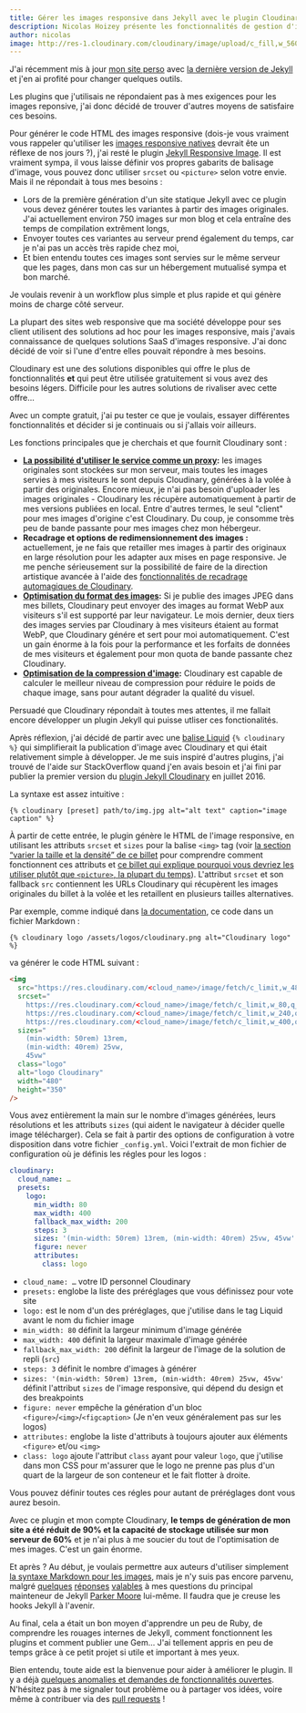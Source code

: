 ```yaml
---
title: Gérer les images responsive dans Jekyll avec le plugin Cloudinary
description: Nicolas Hoizey présente les fonctionnalités de gestion d'images responsive offertes par le plugin Cloudinary qu'il a développé pour Jekyll.
author: nicolas
image: http://res-1.cloudinary.com/cloudinary/image/upload/c_fill,w_560/dpr_1.0/jekyll_cloudinary_plugin.png
---
```


J'ai récemment mis à jour [mon site perso](https://nicolas-hoizey.com) avec [la dernière version de Jekyll](https://jekyllrb.com/news/2015/10/26/jekyll-3-0-released/) et j'en ai profité pour changer quelques outils.

Les plugins que j'utilisais ne répondaient pas à mes exigences pour les images reponsive, j'ai donc décidé de trouver d'autres moyens de satisfaire ces besoins.

Pour générer le code HTML des images responsive (dois-je vous vraiment vous rappeler qu'utiliser les [images responsive natives](https://responsiveimages.org/) devrait ête un réflexe de nos jours ?), j'ai resté le plugin [Jekyll Responsive Image](https://github.com/wildlyinaccurate/jekyll-responsive-image). Il est vraiment sympa, il vous laisse définir vos propres gabarits de balisage d'image, vous pouvez donc utiliser `srcset` ou `<picture>` selon votre envie. Mais il ne répondait à tous mes besoins :

- Lors de la première génération d'un site statique Jekyll avec ce plugin vous devez générer toutes les variantes à partir des images originales. J'ai actuellement environ 750 images sur mon blog et cela entraîne des temps de compilation extrêment longs,
- Envoyer toutes ces variantes au serveur prend également du temps, car je n'ai pas un accès très rapide chez moi,
- Et bien entendu toutes ces images sont servies sur le même serveur que les pages, dans mon cas sur un hébergement mutualisé sympa et bon marché.

Je voulais revenir à un workflow plus simple et plus rapide et qui génère moins de charge côté serveur.

La plupart des sites web responsive que ma société développe pour ses client utilisent des solutions ad hoc pour les images responsive, mais j'avais connaissance de quelques solutions SaaS d'images responsive. J'ai donc décidé de voir si l'une d'entre elles pouvait répondre à mes besoins.

Cloudinary est une des solutions disponibles qui offre le plus de fonctionnalités **et** qui peut être utilisée gratuitement si vous avez des besoins légers. Difficile pour les autres solutions de rivaliser avec cette offre…

Avec un compte gratuit, j'ai pu tester ce que je voulais, essayer différentes fonctionnalités et décider si je continuais ou si j'allais voir ailleurs.

Les fonctions principales que je cherchais et que fournit Cloudinary sont :

- **[La possibilité d'utiliser le service comme un proxy](http://cloudinary.com/documentation/upload_images#auto_fetching_remote_images):** les images originales sont stockées sur mon serveur, mais toutes les images servies à mes visiteurs le sont depuis Cloudinary, générées à la volée à partir des originales. Encore mieux, je n'ai pas besoin d'uploader les images originales - Cloudinary les récupère automatiquement à partir de mes versions publiées en local. Entre d'autres termes, le seul "client" pour mes images d'origine c'est Cloudinary. Du coup, je consomme très peu de bande passante pour mes images chez mon hébergeur.
- **Recadrage et options de redimensionnement des images :** actuellement, je ne fais que retailler mes images à partir des originaux en large résolution pour les adapter aux mises en page responsive. Je me penche sérieusement sur la possibilité de faire de la direction artistique avancée à l'aide des [fonctionnalités de recadrage automagiques de Cloudinary](http://cloudinary.com/blog/introducing_smart_cropping_intelligent_quality_selection_and_automated_responsive_images).
- **[Optimisation du format des images](http://cloudinary.com/documentation/image_transformations#automatic_format_selection):** Si je publie des images JPEG dans mes billets, Cloudinary peut envoyer des images au format WebP aux visiteurs s'il est supporté par leur navigateur. Le mois dernier, deux tiers des images servies par Cloudinary à mes visiteurs étaient au format WebP, que Cloudinary génére et sert pour moi automatiquement. C'est un gain énorme à la fois pour la performance et les forfaits de données de mes visiteurs et également pour mon quota de bande passante chez Cloudinary.
- **[Optimisation de la compression d'image](http://cloudinary.com/documentation/image_transformations#automatic_quality_and_encoding_settings):** Cloudinary est capable de calculer le meilleur niveau de compression pour réduire le poids de chaque image, sans pour autant dégrader la qualité du visuel.

Persuadé que Cloudinary répondait à toutes mes attentes, il me fallait encore développer un plugin Jekyll qui puisse utliser ces fonctionalités.

Après réflexion, j'ai décidé de partir avec une  [balise Liquid](https://github.com/Shopify/liquid/wiki/Liquid-for-Designers) `{% cloudinary %}` qui simplifierait la publication d'image avec Cloudinary et qui était relativement simple à développer. Je me suis inspiré d'autres plugins, j'ai trouvé de l'aide sur StackOverflow quand j'en avais besoin et j'ai fini par publier la premier version du [plugin Jekyll Cloudinary](https://nhoizey.github.io/jekyll-cloudinary/) en juillet 2016.

La syntaxe est assez intuitive :

```liquid
{% cloudinary [preset] path/to/img.jpg alt="alt text" caption="image caption" %}
```

À partir de cette entrée, le plugin génère le HTML de l'image responsive, en utilisant les attributs `srcset` et `sizes` pour la balise `<img>` tag (voir [la section “varier la taille et la densité” de ce billet](https://jakearchibald.com/2015/anatomy-of-responsive-images/#varying-size-and-density) pour comprendre comment fonctionnent ces attributs et [ce billet qui explique pourquoi vous devriez les utiliser plutôt que `<picture>`, la plupart du temps](https://cloudfour.com/thinks/dont-use-picture-most-of-the-time/)).
L'attribut `srcset` et son fallback `src` contiennent les URLs Cloudinary qui récupèrent les images originales du billet à la volée et les retaillent en plusieurs tailles alternatives.

Par exemple, comme indiqué dans [la documentation](https://nhoizey.github.io/jekyll-cloudinary/#live-example), ce code dans un fichier Markdown :

```liquid
{% cloudinary logo /assets/logos/cloudinary.png alt="Cloudinary logo" %}
```

va générer le code HTML suivant :

```html
<img
  src="https://res.cloudinary.com/<cloud_name>/image/fetch/c_limit,w_480,q_auto,f_auto/https://<domain>/assets/logos/cloudinary.png"
  srcset="
    https://res.cloudinary.com/<cloud_name>/image/fetch/c_limit,w_80,q_auto,f_auto/https://<domain>/assets/logos/cloudinary.png 80w,
    https://res.cloudinary.com/<cloud_name>/image/fetch/c_limit,w_240,q_auto,f_auto/https://<domain>/assets/logos/cloudinary.png 240w,
    https://res.cloudinary.com/<cloud_name>/image/fetch/c_limit,w_400,q_auto,f_auto/https://<domain>/assets/logos/cloudinary.png 400w"
  sizes="
    (min-width: 50rem) 13rem,
    (min-width: 40rem) 25vw,
    45vw"
  class="logo"
  alt="logo Cloudinary"
  width="480"
  height="350"
/>
```

Vous avez entièrement la main sur le nombre d'images générées, leurs résolutions et les attributs `sizes` (qui aident le navigateur à décider quelle image télécharger).
Cela se fait à partir des options de configuration à votre disposition dans votre
fichier `_config.yml`. Voici l'extrait de mon fichier de configuration où je définis les régles pour les logos :

```yaml
cloudinary:
  cloud_name: …
  presets:
    logo:
      min_width: 80
      max_width: 400
      fallback_max_width: 200
      steps: 3
      sizes: '(min-width: 50rem) 13rem, (min-width: 40rem) 25vw, 45vw'
      figure: never
      attributes:
        class: logo
```

- `cloud_name: …` votre ID personnel Cloudinary
- `presets:` englobe la liste des préréglages que vous définissez pour vote site
- `logo:` est le nom d'un des préréglages, que j'utilise dans le tag Liquid avant le nom du fichier image
- `min_width: 80` définit la largeur minimum d'image générée
- `max_width: 400` définit la largeur maximale d'image générée
- `fallback_max_width: 200` définit la largeur de l'image de la solution de repli (`src`)
- `steps: 3` définit le nombre d'images à générer
- `sizes: '(min-width: 50rem) 13rem, (min-width: 40rem) 25vw, 45vw'` définit l'attribut `sizes` de l'image responsive, qui dépend du design et des breakpoints
- `figure: never` empêche la génération d'un bloc `<figure>`/`<img>`/`<figcaption>`  (Je n'en veux généralement pas sur les logos)
- `attributes:` englobe la liste d'attributs à toujours ajouter aux éléments `<figure>` et/ou `<img>`
- `class: logo` ajoute l'attribut `class` ayant pour valeur `logo`, que j'utilise dans mon CSS pour m'assurer que le logo ne prenne pas plus d'un quart de la largeur de son conteneur et le fait flotter à droite.

Vous pouvez définir toutes ces régles pour autant de préréglages dont vous aurez besoin.

Avec ce plugin et mon compte Cloudinary, **le temps de génération de mon site a été réduit de 90% et la capacité de stockage utilisée sur mon serveur de 60%** et je n'ai plus à me soucier du tout de l'optimisation de mes images. C'est un gain énorme.

Et après ? Au début, je voulais permettre aux auteurs d'utiliser simplement [la syntaxe Markdown pour les images](http://kramdown.gettalong.org/syntax.html#images), mais je n'y suis pas encore parvenu, malgré [quelques](http://stackoverflow.com/questions/35614552/with-jekyll-3-can-i-transform-a-posts-markdown-before-actual-markdown-parsing) [réponses](https://github.com/jekyll/jekyll/issues/5099) [valables](http://stackoverflow.com/questions/38126629/how-is-the-priority-flag-in-jekyll-plugins-supposed-to-work) à mes questions du principal mainteneur de Jekyll [Parker Moore](https://github.com/parkr) lui-même. Il faudra que je creuse les hooks Jekyll à l'avenir.

Au final, cela a était un bon moyen d'apprendre un peu de Ruby, de comprendre les rouages internes de Jekyll, comment fonctionnent les plugins et comment publier une Gem… J'ai tellement appris en peu de temps grâce à ce petit projet si utile et important à mes yeux.

Bien entendu, toute aide est la bienvenue pour aider à améliorer le plugin. Il y a déjà [quelques anomalies et demandes de fonctionnalités ouvertes](https://github.com/nhoizey/jekyll-cloudinary/issues). N'hésitez pas à me signaler tout problème ou à partager vos idées, voire même à contribuer via des [pull requests](https://github.com/nhoizey/jekyll-cloudinary/pulls) !
